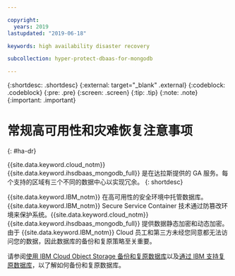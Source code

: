```yaml
---

copyright:
  years: 2019
lastupdated: "2019-06-18"

keywords: high availability disaster recovery

subcollection: hyper-protect-dbaas-for-mongodb

---
```


{:shortdesc: .shortdesc}
{:external: target="_blank" .external}
{:codeblock: .codeblock}
{:pre: .pre}
{:screen: .screen}
{:tip: .tip}
{:note: .note}
{:important: .important}

# 常规高可用性和灾难恢复注意事项
{: #ha-dr}

{{site.data.keyword.cloud_notm}} {{site.data.keyword.ihsdbaas_mongodb_full}} 是在达拉斯提供的 GA 服务。每个支持的区域有三个不同的数据中心以实现冗余。
{: shortdesc}

{{site.data.keyword.IBM_notm}} 在高可用性的安全环境中托管数据库。{{site.data.keyword.IBM_notm}} Secure Service Container 技术通过防篡改环境来保护系统。{{site.data.keyword.cloud_notm}} {{site.data.keyword.ihsdbaas_mongodb_full}} 提供数据静态加密和动态加密。由于 {{site.data.keyword.IBM_notm}} Cloud 员工和第三方未经您同意都无法访问您的数据，因此数据库的备份和复原策略至关重要。

请参阅[使用 IBM Cloud Object Storage 备份和复原数据库](/docs/services/hyper-protect-dbaas-for-mongodb?topic=hyper-protect-dbaas-for-mongodb-backup_mongodb_databases)以及[通过 IBM 支持复原数据库](/docs/services/hyper-protect-dbaas-for-mongodb?topic=hyper-protect-dbaas-for-mongodb-restore_mongodb_databases)，以了解如何备份和复原数据库。
